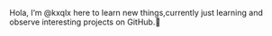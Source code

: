  Hola, I’m @kxqlx here to learn new things,currently just learning and observe interesting projects on GitHub.💞️ 
<!---
kxqlx/kxqlx is a ✨ special ✨ repository because its `README.md` (this file) appears on your GitHub profile.
You can click the Preview link to take a look at your changes.
--->
